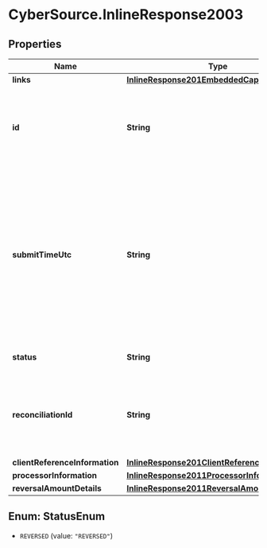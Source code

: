 # CyberSource.InlineResponse2003

## Properties
Name | Type | Description | Notes
------------ | ------------- | ------------- | -------------
**links** | [**InlineResponse201EmbeddedCaptureLinks**](InlineResponse201EmbeddedCaptureLinks.md) |  | [optional] 
**id** | **String** | An unique identification number assigned by CyberSource to identify the submitted request. | [optional] 
**submitTimeUtc** | **String** | Time of request in UTC. &#x60;Format: YYYY-MM-DDThh:mm:ssZ&#x60;  Example 2016-08-11T22:47:57Z equals August 11, 2016, at 22:47:57 (10:47:57 p.m.). The T separates the date and the time. The Z indicates UTC.  | [optional] 
**status** | **String** | The status of the submitted transaction. | [optional] 
**reconciliationId** | **String** | The reconciliation id for the submitted transaction. This value is not returned for all processors.  | [optional] 
**clientReferenceInformation** | [**InlineResponse201ClientReferenceInformation**](InlineResponse201ClientReferenceInformation.md) |  | [optional] 
**processorInformation** | [**InlineResponse2011ProcessorInformation**](InlineResponse2011ProcessorInformation.md) |  | [optional] 
**reversalAmountDetails** | [**InlineResponse2011ReversalAmountDetails**](InlineResponse2011ReversalAmountDetails.md) |  | [optional] 


<a name="StatusEnum"></a>
## Enum: StatusEnum


* `REVERSED` (value: `"REVERSED"`)




